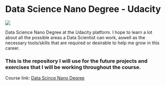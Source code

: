 # Data Science Nano Degree - Udacity

<img src="https://upload.wikimedia.org/wikipedia/commons/thumb/e/e8/Udacity_logo.svg/180px-Udacity_logo.svg.png">

Data Science Nano Degree at the Udacity platform. I hope to learn a lot about all the possible areas a Data Scientist can work, aswell as the necessary tools/skills that are required or desirable to help me grow in this career.

### This is the repository I will use for the future projects and exercises that I will be working throughout the course.

Course link: <a href="https://www.udacity.com/course/data-scientist-nanodegree--nd025">Data Scince Nano Degree</a>
